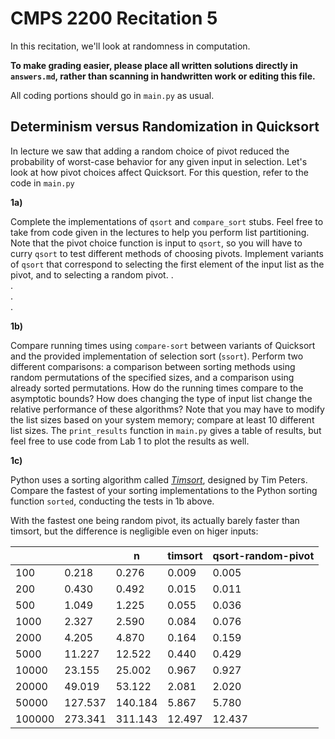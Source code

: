 # CMPS 2200 Recitation 5

In this recitation, we'll look at randomness in computation.

**To make grading easier, please place all written solutions directly in `answers.md`, rather than scanning in handwritten work or editing this file.**

All coding portions should go in `main.py` as usual.


## Determinism versus Randomization in Quicksort

In lecture we saw that adding a random choice of pivot reduced the
probability of worst-case behavior for any given input in
selection. Let's look at how pivot choices affect Quicksort. For this
question, refer to the code in `main.py` 

**1a)**

Complete the implementations of `qsort` and `compare_sort` stubs. Feel
free to take from code given in the lectures to  help you perform list
partitioning. Note that the pivot choice function is input to `qsort`,
so you will have to curry `qsort` to test different methods of
choosing pivots. Implement variants of `qsort` that correspond to
selecting the first element of the input list as the pivot, and to
selecting a random pivot.
.  
.  
.  
.  


**1b)**

Compare running times using `compare-sort` between variants of
Quicksort and the
provided implementation of selection sort (`ssort`). Perform two
different comparisons: a comparison between sorting methods using
random permutations of the specified sizes, and a comparison using
already sorted permutations. How do the running times compare to the
asymptotic bounds? How does changing the type of input list change the
relative performance of these algorithms? Note that you may have to
modify the list sizes based on your system memory; compare at least 10
different list sizes. The `print_results` function in `main.py` gives
a table of results, but feel free to use code from Lab 1 to plot
the results as well. 



**1c)**

Python uses a sorting algorithm called [*Timsort*](https://en.wikipedia.org/wiki/Timsort), designed by Tim Peters. Compare the fastest of your sorting implementations to the Python
sorting function `sorted`, conducting the tests in 1b above. 

With the fastest one being random pivot, its actually barely faster than timsort, but the difference
is negligible even on higer inputs:

|        |         |       n |   timsort           |   qsort-random-pivot |
|--------|---------|---------|---------------------|----------------------|
|    100 |   0.218 |   0.276 |               0.009 |                0.005 |
|    200 |   0.430 |   0.492 |               0.015 |                0.011 |
|    500 |   1.049 |   1.225 |               0.055 |                0.036 |
|   1000 |   2.327 |   2.590 |               0.084 |                0.076 |
|   2000 |   4.205 |   4.870 |               0.164 |                0.159 |
|   5000 |  11.227 |  12.522 |               0.440 |                0.429 |
|  10000 |  23.155 |  25.002 |               0.967 |                0.927 |
|  20000 |  49.019 |  53.122 |               2.081 |                2.020 |
|  50000 | 127.537 | 140.184 |               5.867 |                5.780 |
| 100000 | 273.341 | 311.143 |              12.497 |               12.437 |

